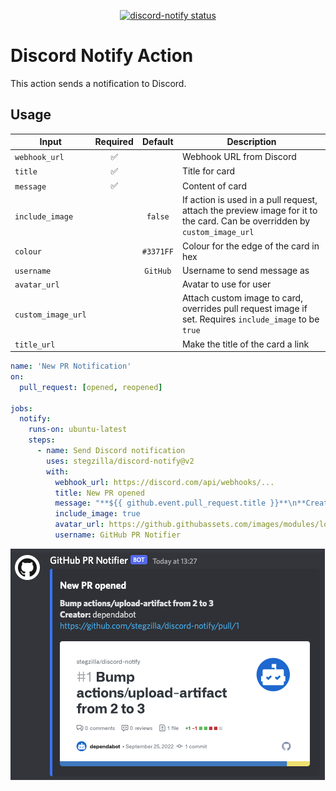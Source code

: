 <p align="center">
  <a href="https://github.com/stegzilla/discord-notify/actions"><img alt="discord-notify status" src="https://github.com/stegzilla/discord-notify/workflows/build-test/badge.svg"></a>
</p>

# Discord Notify Action

This action sends a notification to Discord.

## Usage

| Input              |      Required      |  Default  | Description                                                                                                               |
| ------------------ | :----------------: | :-------: | ------------------------------------------------------------------------------------------------------------------------- |
| `webhook_url`      | :white_check_mark: |           | Webhook URL from Discord                                                                                                  |
| `title`            | :white_check_mark: |           | Title for card                                                                                                            |
| `message`          | :white_check_mark: |           | Content of card                                                                                                           |
| `include_image`    |                    |  `false`  | If action is used in a pull request, attach the preview image for it to the card. Can be overridden by `custom_image_url` |
| `colour`           |                    | `#3371FF` | Colour for the edge of the card in hex                                                                                    |
| `username`         |                    | `GitHub`  | Username to send message as                                                                                               |
| `avatar_url`       |                    |           | Avatar to use for user                                                                                                    |
| `custom_image_url` |                    |           | Attach custom image to card, overrides pull request image if set. Requires `include_image` to be `true`                   |
| `title_url`        |                    |           | Make the title of the card a link                                                                                         |

```yaml
name: 'New PR Notification'
on:
  pull_request: [opened, reopened]

jobs:
  notify:
    runs-on: ubuntu-latest
    steps:
      - name: Send Discord notification
        uses: stegzilla/discord-notify@v2
        with:
          webhook_url: https://discord.com/api/webhooks/...
          title: New PR opened
          message: "**${{ github.event.pull_request.title }}**\n**Creator:** ${{ github.event.pull_request.user.login }}\n${{ github.event.pull_request.html_url }}"
          include_image: true
          avatar_url: https://github.githubassets.com/images/modules/logos_page/GitHub-Mark.png
          username: GitHub PR Notifier
```

![Screenshot](images/screenshot.png)
